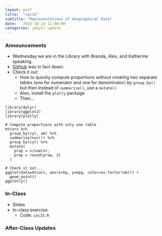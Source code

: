 ```yaml
---
layout: post
title:  "Lec15"
subtitle: "Representations of Geographical Data"
date:   2016-10-24 11:00:00
categories: jekyll update
---
```




### Announcements

* Wednesday we are in the Library with Brenda, Alex, and Katherine speaking.
* [GitHub](http://www.nytimes.com/2016/10/22/business/internet-problems-attack.html) was in fact down.
* Check it out:
  + How to quickly compute proportions without creating two separate tables (one 
for numerator and one for denominator) by `group_by()` but then instead of 
`summarise()`, use a `mutate()`
  + Also, install the `plotly` package
  + Then...

~~~~
library(dplyr)
library(ggplot2)
library(plotly)

# Compute proportions with only one table
mtcars %>% 
  group_by(cyl, am) %>% 
  summarise(n=n()) %>% 
  group_by(cyl) %>% 
  mutate(
    prop = n/sum(n),
    prop = round(prop, 2)
  )
  
# Check it out...
ggplot(data=mtcars, aes(x=hp, y=mpg, color=as.factor(am))) +
  geom_point()
ggplotly()
~~~~


### In-Class

* Slides
* In-class exercise:
    + Code: `Lec15.R`



### After-Class Updates


